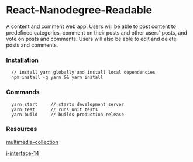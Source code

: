 # React-Nanodegree-Readable
A content and comment web app. Users will be able to post content to predefined categories,
comment on their posts and other users' posts, and vote on posts and comments.
Users will also be able to edit and delete posts and comments.

### Installation
```JS
  // install yarn globally and install local dependencies
  npm install -g yarn && yarn install
```

### Commands
```JS
  yarn start     // starts development server
  yarn test      // runs unit tests
  yarn build     // builds production release
```

### Resources
[multimedia-collection](https://www.flaticon.com/packs/multimedia-collection)

[i-interface-14](https://www.flaticon.com/packs/ui-interface-14)